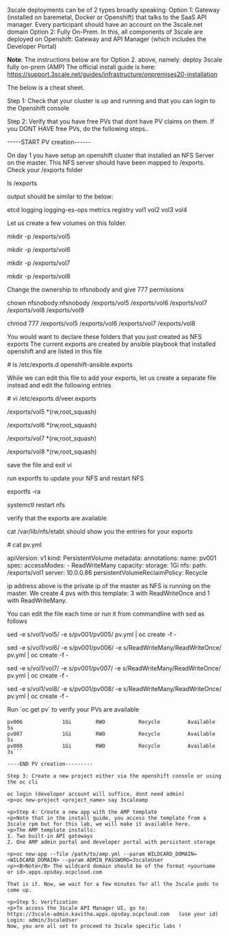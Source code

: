 3scale deployments can be of 2 types broadly speaking:
Option 1: Gateway (installed on baremetal, Docker or Openshift) that talks to the SaaS API manager. Every participant should have an account on the 3scale.net domain
Option 2: Fully On-Prem. In this, all components of 3scale are deployed on Openshift: Gateway and API Manager (which includes the Developer Portal)

<b>Note</b>: The instructions below are for Option 2. above, namely: deploy 3scale fully on-prem (AMP)
The official install guide is here: https://support.3scale.net/guides/infrastructure/onpremises20-installation

The below is a cheat sheet.

Step 1: Check that your cluster is up and running and that you can login to the Openshift console

Step 2: Verify that you have free PVs that dont have PV claims on them.
If you DONT HAVE free PVs, do the following steps..

<p>-----START PV creation------
<p>On day 1 you have setup an openshift cluster that installed an NFS Server on the master.
 This NFS server should have been mapped to /exports. Check your /exports folder
 <p> ls /exports</p>
 output should be similar to the below:
<p>etcd  logging  logging-es-ops  metrics  registry  vol1  vol2  vol3  vol4</p>

<p>Let us create a few volumes on this folder.
<p>mkdir -p /exports/vol5
<p>mkdir -p /exports/vol6
<p>mkdir -p /exports/vol7
<p>mkdir -p /exports/vol8

<p>Change the ownership to nfsnobody and give 777 permissions 
<p>chown nfsnobody:nfsnobody /exports/vol5 /exports/vol6 /exports/vol7 /exports/vol8 /exports/vol9
<p>chmod 777 /exports/vol5 /exports/vol6 /exports/vol7 /exports/vol8 

<p>You would want to declare these folders that you just created as NFS exports
The current exports are created by ansible playbook that installed openshift and are listed in this file
<p># ls /etc/exports.d openshift-ansible.exports
<p>While we can edit this file to add your exports, let us create a separate file instead and edit the following entries
<p># vi /etc/exports.d/veer.exports

<p>/exports/vol5 *(rw,root_squash)
<p>/exports/vol6 *(rw,root_squash)
<p>/exports/vol7 *(rw,root_squash)
<p>/exports/vol8 *(rw,root_squash)

<p>save the file and exit vi

<p>run exportfs to update your NFS and restart NFS
<p>exportfs -ra
<p>systemctl restart nfs

<p>verify that the exports are available 
<p>cat /var/lib/nfs/etab\
should show you the entries for your exports

<p># cat pv.yml</p>
<p>apiVersion: v1
kind: PersistentVolume
metadata:
  annotations:
  name: pv001 
spec:
  accessModes:
  - ReadWriteMany
  capacity:
    storage: 1Gi
  nfs:
    path: /exports/vol1     
    server: 10.0.0.86
  persistentVolumeReclaimPolicy: Recycle
  
  <p>ip address above is the private ip of the master as NFS is running on the master. We create 4 pvs with this template: 3 with ReadWriteOnce and 1 with ReadWriteMany.
  
<p>You can edit the file each time or run it from commandline with sed as follows


<p>sed -e s/vol1/vol5/ -e s/pv001/pv005/ pv.yml | oc create -f -
<p>sed -e s/vol1/vol6/ -e s/pv001/pv006/ -e s/ReadWriteMany/ReadWriteOnce/ pv.yml | oc create -f -
<p>sed -e s/vol1/vol7/ -e s/pv001/pv007/ -e s/ReadWriteMany/ReadWriteOnce/ pv.yml | oc create -f -
<p>sed -e s/vol1/vol8/ -e s/pv001/pv008/ -e s/ReadWriteMany/ReadWriteOnce/ pv.yml | oc create -f -

<p>Run `oc get pv` to verify your PVs are available

 ```pv005             1Gi        RWX           Recycle         Available                                                           5s
pv006             1Gi        RWO           Recycle         Available                                                           5s
pv007             1Gi        RWO           Recycle         Available                                                           5s
pv008             1Gi        RWO           Recycle         Available                                                           3s```

----END PV creation---------

Step 3: Create a new project either via the openshift console or using the oc cli

oc login (developer account will suffice, dont need admin)
<p>oc new-project <project_name> say 3scaleamp

<p>Step 4: Create a new app with the AMP template
<p>Note that in the install guide, you access the template from a 3scale rpm but for this lab, we will make it available here.
<p>The AMP template installs:
1. Two built-in API gateways
2. One AMP admin portal and developer portal with persistent storage

<p>oc new-app --file /path/to/amp.yml --param WILDCARD_DOMAIN=<WILDCARD_DOMAIN> --param ADMIN_PASSWORD=3scaleUser
<p><B>Note</B> The wildcard domain should be of the format <yourname or id>.apps.opsday.ocpcloud.com

That is it. Now, we wait for a few minutes for all the 3scale pods to come up.

<p>Step 5: Verification
<p>To access the 3scale API Manager UI, go to:
https://3scale-admin.kavitha.apps.opsday.ocpcloud.com   (use your id)
Login: admin/3scaleUser
Now, you are all set to proceed to 3scale specific labs !

